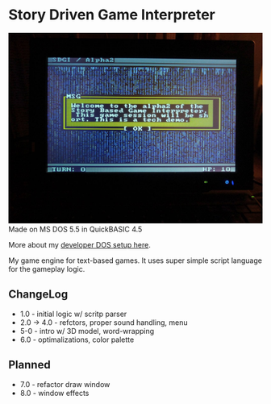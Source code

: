 # Story Driven Game Interpreter

![Cover image](signal-2021-06-26-223143.jpeg)
Made on MS DOS 5.5 in QuickBASIC 4.5

More about my [developer DOS setup here](https://bits.p1x.in/using-ms-dos-and-wordstar-in-2021/).

My game engine for text-based games. It uses super simple script language for the gameplay logic.

## ChangeLog

- 1.0 - initial logic w/ scritp parser
- 2.0 -> 4.0 - refctors, proper sound handling, menu
- 5-0 - intro w/ 3D model, word-wrapping
- 6.0 - optimalizations, color palette

## Planned

- 7.0 - refactor draw window
- 8.0 - window effects
